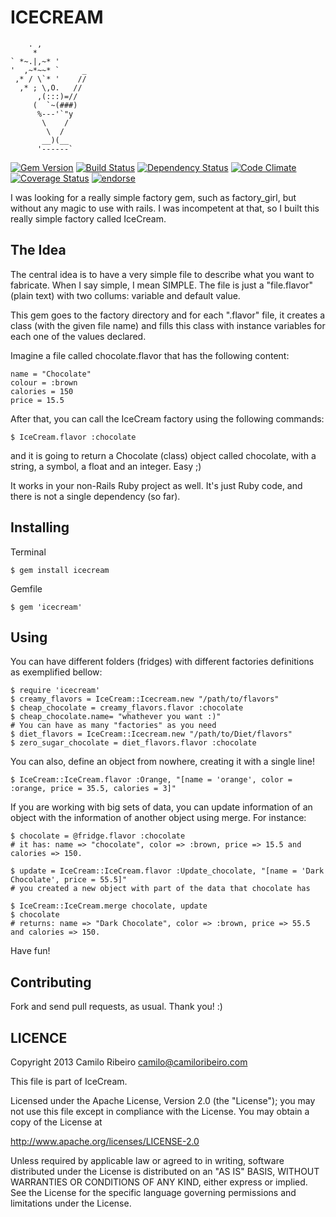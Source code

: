 ICECREAM
=======================================
        . , 
         *      
    ` *~.|,~* '   
    '  ,~*~~* `     _  
     ,* / \`* '    //    
      ,* ; \,O.   //      
          ,(:::)=//  
         (  `~(###)       
          %---'`"y       
           \    /
            \  /        
           __)(__          
          '------`        
[![Gem Version](https://badge.fury.io/rb/icecream.png)](http://badge.fury.io/rb/icecream)
[![Build Status](https://secure.travis-ci.org/camiloribeiro/icecream.png)](http://travis-ci.org/camiloribeiro/icecream)
[![Dependency Status](https://gemnasium.com/camiloribeiro/icecream.png)](https://gemnasium.com/camiloribeiro/icecream)
[![Code Climate](https://codeclimate.com/github/camiloribeiro/icecream.png)](https://codeclimate.com/github/camiloribeiro/icecream)
[![Coverage Status](https://coveralls.io/repos/camiloribeiro/icecream/badge.png)](https://coveralls.io/r/camiloribeiro/icecream)
[![endorse](https://api.coderwall.com/camiloribeiro/endorsecount.png)](https://coderwall.com/camiloribeiro)

I was looking for a really simple factory gem, such as factory_girl, but without any magic to use with rails. I was incompetent at that, so I built this really simple factory called IceCream.

The Idea
-------

The central idea is to have a very simple file to describe what you want to fabricate. When I say simple, I mean SIMPLE. The file is just a "file.flavor" (plain text) with two collums: variable and default value.

This gem goes to the factory directory and for each ".flavor" file, it creates a class (with the given file name) and fills this class with instance variables for each one of the values declared.

Imagine a file called chocolate.flavor that has the following content:

    name = "Chocolate"
    colour = :brown
    calories = 150
    price = 15.5

After that, you can call the IceCream factory using the following commands:
   
    $ IceCream.flavor :chocolate

and it is going to return a Chocolate (class) object called chocolate, with a string, a symbol, a float and an integer. Easy ;)

It works in your non-Rails Ruby project as well. It's just Ruby code, and there is not a single dependency (so far).

Installing
------------------

Terminal

    $ gem install icecream

Gemfile
     
    $ gem 'icecream'

Using
---------

You can have different folders (fridges) with different factories definitions as exemplified bellow:

    $ require 'icecream'
    $ creamy_flavors = IceCream::Icecream.new "/path/to/flavors"
    $ cheap_chocolate = creamy_flavors.flavor :chocolate
    $ cheap_chocolate.name= "whathever you want :)"
    # You can have as many "factories" as you need
    $ diet_flavors = IceCream::Icecream.new "/path/to/Diet/flavors"
    $ zero_sugar_chocolate = diet_flavors.flavor :chocolate

You can also, define an object from nowhere, creating it with a single line!

    $ IceCream::IceCream.flavor :Orange, "[name = 'orange', color = :orange, price = 35.5, calories = 3]"

If you are working with big sets of data, you can update information of an object with the information of another object using merge. For instance:
    
    $ chocolate = @fridge.flavor :chocolate
    # it has: name => "chocolate", color => :brown, price => 15.5 and calories => 150.
    
    $ update = IceCream::IceCream.flavor :Update_chocolate, "[name = 'Dark Chocolate', price = 55.5]"
    # you created a new object with part of the data that chocolate has

    $ IceCream::IceCream.merge chocolate, update
    $ chocolate
    # returns: name => "Dark Chocolate", color => :brown, price => 55.5 and calories => 150.

Have fun!

Contributing
--------------

Fork and send pull requests, as usual. Thank you! :)

LICENCE
-------------

Copyright 2013 Camilo Ribeiro <camilo@camiloribeiro.com>

This file is part of IceCream.

Licensed under the Apache License, Version 2.0 (the "License"); you may not use this file except in compliance with the License. You may obtain a copy of the License at

http://www.apache.org/licenses/LICENSE-2.0

Unless required by applicable law or agreed to in writing, software distributed under the License is distributed on an "AS IS" BASIS, WITHOUT WARRANTIES OR CONDITIONS OF ANY KIND, either express or implied. See the License for the specific language governing permissions and limitations under the License.
